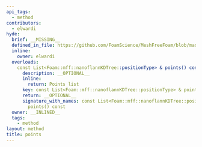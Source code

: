 ```yaml
---
api_tags:
  - method
contributors:
  - elwardi
hyde:
  brief: __MISSING__
  defined_in_file: https://github.com/FoamScience/MeshFreeFoam/blob/master/src/meshfree/kdTrees/nanoflannKDTree/nanoflannKDTree.H
  inline:
    owner: elwardi
  overloads:
    const List<Foam::mff::nanoflannKDTree::positionType> & points() const:
      description: __OPTIONAL__
      inline:
        return: Points list
      key: const List<Foam::mff::nanoflannKDTree::positionType> & points() const
      return: __OPTIONAL__
      signature_with_names: const List<Foam::mff::nanoflannKDTree::positionType> &
        points() const
  owner: __INLINED__
  tags:
    - method
layout: method
title: points
---
```

